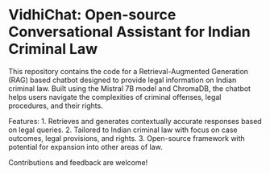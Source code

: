 # VidhiChat: Open-source Conversational Assistant for Indian Criminal Law
This repository contains the code for a Retrieval-Augmented Generation (RAG) based chatbot designed to provide legal information on Indian criminal law. Built using the Mistral 7B model and ChromaDB, the chatbot helps users navigate the complexities of criminal offenses, legal procedures, and their rights.

Features:
    1. Retrieves and generates contextually accurate responses based on legal queries.
    2. Tailored to Indian criminal law with focus on case outcomes, legal provisions, and rights.
    3. Open-source framework with potential for expansion into other areas of law.

Contributions and feedback are welcome!
